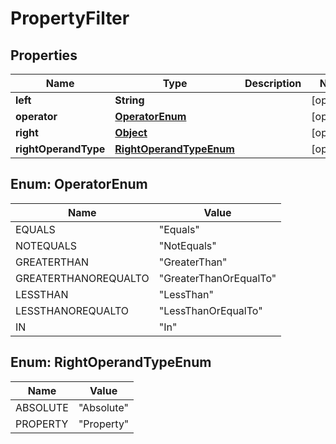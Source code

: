 

# PropertyFilter

## Properties

Name | Type | Description | Notes
------------ | ------------- | ------------- | -------------
**left** | **String** |  |  [optional]
**operator** | [**OperatorEnum**](#OperatorEnum) |  |  [optional]
**right** | [**Object**](.md) |  |  [optional]
**rightOperandType** | [**RightOperandTypeEnum**](#RightOperandTypeEnum) |  |  [optional]



## Enum: OperatorEnum

Name | Value
---- | -----
EQUALS | &quot;Equals&quot;
NOTEQUALS | &quot;NotEquals&quot;
GREATERTHAN | &quot;GreaterThan&quot;
GREATERTHANOREQUALTO | &quot;GreaterThanOrEqualTo&quot;
LESSTHAN | &quot;LessThan&quot;
LESSTHANOREQUALTO | &quot;LessThanOrEqualTo&quot;
IN | &quot;In&quot;



## Enum: RightOperandTypeEnum

Name | Value
---- | -----
ABSOLUTE | &quot;Absolute&quot;
PROPERTY | &quot;Property&quot;



